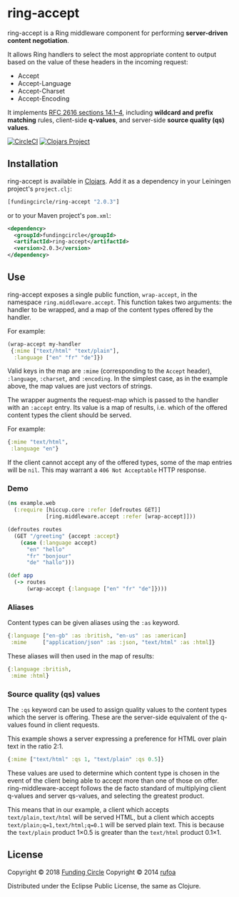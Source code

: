 # ring-accept

ring-accept is a Ring middleware component for performing **server-driven content negotiation**.

It allows Ring handlers to select the most appropriate content to output based on the value of these headers in the incoming request:

* Accept
* Accept-Language
* Accept-Charset
* Accept-Encoding

It implements [RFC 2616 sections 14.1–4](http://www.w3.org/Protocols/rfc2616/rfc2616-sec14.html#sec14.1), including **wildcard and prefix matching** rules, client-side **q-values**, and server-side **source quality (qs) values**.

[![CircleCI](https://circleci.com/gh/FundingCircle/ring-accept.svg?style=svg)](https://circleci.com/gh/FundingCircle/ring-accept)
[![Clojars Project](https://img.shields.io/clojars/v/fundingcircle/ring-accept.svg)](https://clojars.org/fundingcircle/ring-accept)

## Installation

ring-accept is available in [Clojars](https://clojars.org/fundingcircle/ring-accept).
Add it as a dependency in your Leiningen project's `project.clj`:

```clojure
[fundingcircle/ring-accept "2.0.3"]
```

or to your Maven project's `pom.xml`:

```xml
<dependency>
  <groupId>fundingcircle</groupId>
  <artifactId>ring-accept</artifactId>
  <version>2.0.3</version>
</dependency>
```

## Use

ring-accept exposes a single public function, `wrap-accept`, in the namespace `ring.middleware.accept`.
This function takes two arguments:
the handler to be wrapped, and a map of the content types offered by the handler.

For example:

```clojure
(wrap-accept my-handler
 {:mime ["text/html" "text/plain"],
  :language ["en" "fr" "de"]})
```

Valid keys in the map are `:mime` (corresponding to the `Accept` header), `:language`, `:charset`, and `:encoding`.
In the simplest case, as in the example above, the map values are just vectors of strings.

The wrapper augments the request-map which is passed to the handler with an `:accept` entry.
Its value is a map of results, i.e.
which of the offered content types the client should be served.

For example:

```clojure
{:mime "text/html",
 :language "en"}
```

If the client cannot accept any of the offered types, some of the map entries will be `nil`.
This may warrant a `406 Not Acceptable` HTTP response.

### Demo

```clojure
(ns example.web
  (:require [hiccup.core :refer [defroutes GET]]
            [ring.middleware.accept :refer [wrap-accept]]))

(defroutes routes
  (GET "/greeting" {accept :accept}
    (case (:language accept)
      "en" "hello"
      "fr" "bonjour"
      "de" "hallo")))

(def app
  (-> routes
      (wrap-accept {:language ["en" "fr" "de"]})))
```

### Aliases

Content types can be given aliases using the `:as` keyword.

```clojure
{:language ["en-gb" :as :british, "en-us" :as :american]
 :mime     ["application/json" :as :json, "text/html" :as :html]}
```

These aliases will then used in the map of results:

```clojure
{:language :british,
 :mime :html}
```

### Source quality (qs) values

The `:qs` keyword can be used to assign quality values to the content types which the server is offering.
These are the server-side equivalent of the q-values found in client requests.

This example shows a server expressing a preference for HTML over plain text in the ratio 2:1.

```clojure
{:mime ["text/html" :qs 1, "text/plain" :qs 0.5]}
```

These values are used to determine which content type is chosen in the event of the client being able to accept more than one of those on offer.
ring-middleware-accept follows the de facto standard of multiplying client q-values and server qs-values, and selecting the greatest product.

This means that in our example, a client which accepts `text/plain,text/html` will be served HTML, but a client which accepts `text/plain;q=1,text/html;q=0.1` will be served plain text.
This is because the `text/plain` product 1×0.5 is greater than the `text/html` product 0.1×1.

## License

Copyright © 2018 [Funding Circle](https://github.com/FundingCircle)
Copyright © 2014 [rufoa](https://github.com/rufoa)

Distributed under the Eclipse Public License, the same as Clojure.
